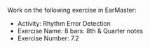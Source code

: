 Work on the following exercise in EarMaster:
- Activity: Rhythm Error Detection
- Exercise Name: 8 bars: 8th & Quarter notes
- Exercise Number: 7.2
